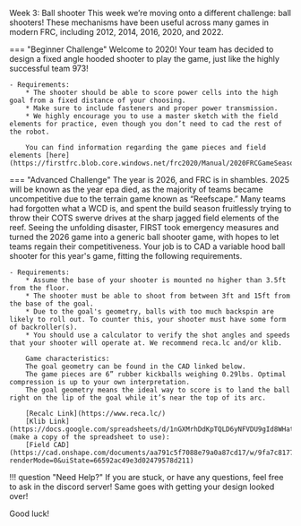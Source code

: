 Week 3: Ball shooter
This week we’re moving onto a different challenge: ball shooters! These mechanisms have been useful across many games in modern FRC, including 2012, 2014, 2016, 2020, and 2022. 

=== "Beginner Challenge"
    Welcome to 2020! Your team has decided to design a fixed angle hooded shooter to play the game, just like the highly successful team 973!

    - Requirements:
        * The shooter should be able to score power cells into the high goal from a fixed distance of your choosing.
        * Make sure to include fasteners and proper power transmission.
        * We highly encourage you to use a master sketch with the field elements for practice, even though you don’t need to cad the rest of the robot.

        You can find information regarding the game pieces and field elements [here](https://firstfrc.blob.core.windows.net/frc2020/Manual/2020FRCGameSeasonManual.pdf)

=== "Advanced Challenge"
    The year is 2026, and FRC is in shambles. 2025 will be known as the year epa died, as the majority of teams became uncompetitive due to the terrain game known as “Reefscape.” Many teams had forgotten what a WCD is, and spent the build season fruitlessly trying to throw their COTS swerve drives at the sharp jagged field elements of the reef. Seeing the unfolding disaster, FIRST took emergency measures and turned the 2026 game into a generic ball shooter game, with hopes to let teams regain their competitiveness. 
        Your job is to CAD a variable hood ball shooter for this year's game, fitting the following requirements. 

    - Requirements:
        * Assume the base of your shooter is mounted no higher than 3.5ft from the floor.
        * The shooter must be able to shoot from between 3ft and 15ft from the base of the goal.
        * Due to the goal's geometry, balls with too much backspin are likely to roll out. To counter this, your shooter must have some form of backroller(s).
        * You should use a calculator to verify the shot angles and speeds that your shooter will operate at. We recommend reca.lc and/or klib.

        Game characteristics:
        The goal geometry can be found in the CAD linked below.
        The game pieces are 6” rubber kickballs weighing 0.29lbs. Optimal compression is up to your own interpretation.
        The goal geometry means the ideal way to score is to land the ball right on the lip of the goal while it’s near the top of its arc.

        [Recalc Link](https://www.reca.lc/)
        [Klib Link](https://docs.google.com/spreadsheets/d/1nGXMrhDdKpTQLD6yNFVDU9gId8WHatjQ_5eJAODExIY/edit#gid=179212563) (make a copy of the spreadsheet to use): 
        [Field CAD] (https://cad.onshape.com/documents/aa791c5f7088e79a0a87cd17/w/9fa7c81772ed25b960d91b42/e/4a36003268192a4442d5a65b?renderMode=0&uiState=66592ac49e3d02479578d211)

!!! question "Need Help?"
    If you are stuck, or have any questions, feel free to ask in the discord server! Same goes with getting your design looked over!

Good luck!